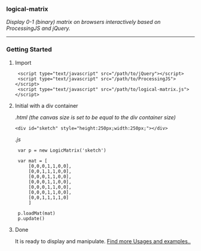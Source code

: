 ### logical-matrix

_Display 0-1 (binary) matrix on browsers interactively based on ProcessingJS and jQuery._

<hr>

### Getting Started

1. Import

		<script type="text/javascript" src="/path/to/jQuery"></script>
		<script type="text/javascript" src="/path/to/ProcessingJS"></script>
		<script type="text/javascript" src="/path/to/logical-matrix.js"></script>

2. Initial with a div container

	*.html (the canvas size is set to be equal to the div container size)*
	
	`<div id="sketch" style="height:250px;width:250px;"></div>`

	*.js*

		var p = new LogicMatrix('sketch')

		var mat = [
			[0,0,0,1,1,0,0],
			[0,0,1,1,1,0,0],
			[0,0,0,1,1,0,0],
			[0,0,0,1,1,0,0],
			[0,0,0,1,1,0,0],
			[0,0,0,1,1,0,0],
			[0,0,1,1,1,1,0]
			]

		p.loadMat(mat)
		p.update()

3. Done

   It is ready to display and manipulate. [Find more Usages and examples..](#)
